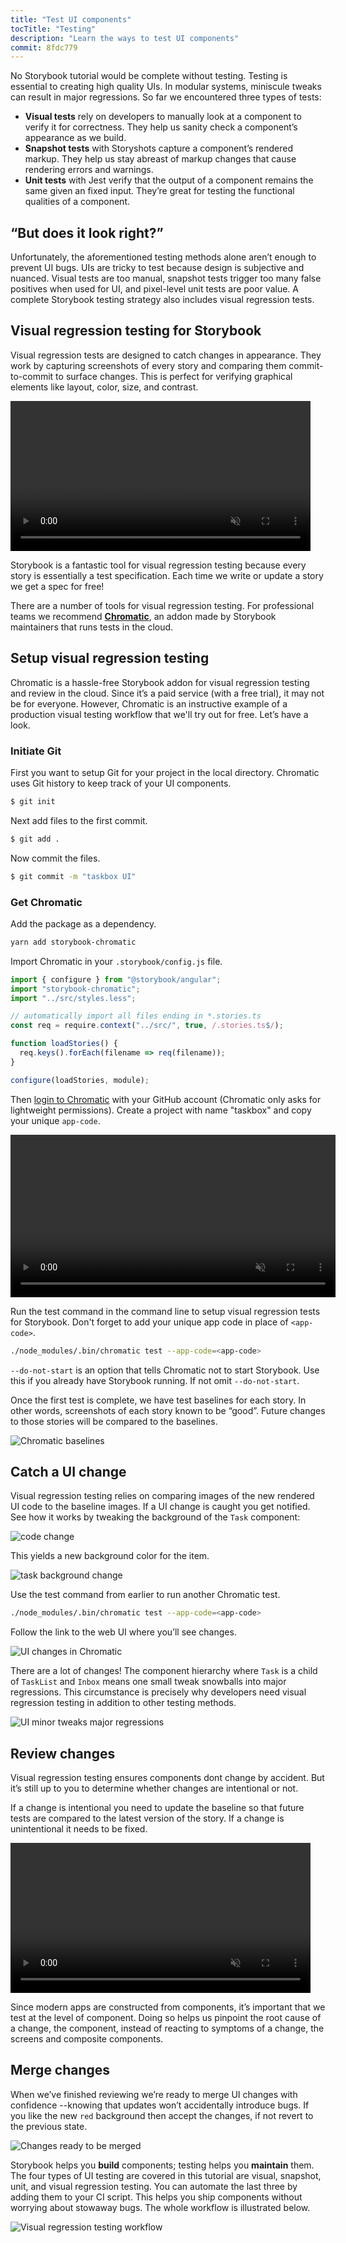 ```yaml
---
title: "Test UI components"
tocTitle: "Testing"
description: "Learn the ways to test UI components"
commit: 8fdc779
---
```


No Storybook tutorial would be complete without testing. Testing is essential to creating high quality UIs. In modular systems, miniscule tweaks can result in major regressions. So far we encountered three types of tests:

- **Visual tests** rely on developers to manually look at a component to verify it for correctness. They help us sanity check a component’s appearance as we build.
- **Snapshot tests** with Storyshots capture a component’s rendered markup. They help us stay abreast of markup changes that cause rendering errors and warnings.
- **Unit tests** with Jest verify that the output of a component remains the same given an fixed input. They’re great for testing the functional qualities of a component.

## “But does it look right?”

Unfortunately, the aforementioned testing methods alone aren’t enough to prevent UI bugs. UIs are tricky to test because design is subjective and nuanced. Visual tests are too manual, snapshot tests trigger too many false positives when used for UI, and pixel-level unit tests are poor value. A complete Storybook testing strategy also includes visual regression tests.

## Visual regression testing for Storybook

Visual regression tests are designed to catch changes in appearance. They work by capturing screenshots of every story and comparing them commit-to-commit to surface changes. This is perfect for verifying graphical elements like layout, color, size, and contrast.

<video autoPlay muted playsInline loop style="width:480px; margin: 0 auto;">
  <source
    src="/visual-regression-testing.mp4"
    type="video/mp4"
  />
</video>

Storybook is a fantastic tool for visual regression testing because every story is essentially a test specification. Each time we write or update a story we get a spec for free!

There are a number of tools for visual regression testing. For professional teams we recommend [**Chromatic**](https://www.chromaticqa.com/), an addon made by Storybook maintainers that runs tests in the cloud.

## Setup visual regression testing

Chromatic is a hassle-free Storybook addon for visual regression testing and review in the cloud. Since it’s a paid service (with a free trial), it may not be for everyone. However, Chromatic is an instructive example of a production visual testing workflow that we'll try out for free. Let’s have a look.

### Initiate Git

First you want to setup Git for your project in the local directory. Chromatic uses Git history to keep track of your UI components.

```bash
$ git init
```

Next add files to the first commit.

```bash
$ git add .
```

Now commit the files.

```bash
$ git commit -m "taskbox UI"
```

### Get Chromatic

Add the package as a dependency.

```bash
yarn add storybook-chromatic
```

Import Chromatic in your `.storybook/config.js` file.

```javascript
import { configure } from "@storybook/angular";
import "storybook-chromatic";
import "../src/styles.less";

// automatically import all files ending in *.stories.ts
const req = require.context("../src/", true, /.stories.ts$/);

function loadStories() {
  req.keys().forEach(filename => req(filename));
}

configure(loadStories, module);
```

Then [login to Chromatic](https://www.chromaticqa.com/start) with your GitHub account (Chromatic only asks for lightweight permissions). Create a project with name "taskbox" and copy your unique `app-code`.

<video autoPlay muted playsInline loop style="width:520px; margin: 0 auto;">
  <source
    src="/chromatic-setup-learnstorybook.mp4"
    type="video/mp4"
  />
</video>

Run the test command in the command line to setup visual regression tests for Storybook. Don't forget to add your unique app code in place of `<app-code>`.

```bash
./node_modules/.bin/chromatic test --app-code=<app-code>
```

<div class="aside">
<code>--do-not-start</code> is an option that tells Chromatic not to start Storybook. Use this if you already have Storybook running. If not omit <code>--do-not-start</code>.
</div>

Once the first test is complete, we have test baselines for each story. In other words, screenshots of each story known to be “good”. Future changes to those stories will be compared to the baselines.

![Chromatic baselines](/chromatic-baselines.png)

## Catch a UI change

Visual regression testing relies on comparing images of the new rendered UI code to the baseline images. If a UI change is caught you get notified. See how it works by tweaking the background of the `Task` component:

![code change](/chromatic-change-to-task-component.png)

This yields a new background color for the item.

![task background change](/chromatic-task-change.png)

Use the test command from earlier to run another Chromatic test.

```bash
./node_modules/.bin/chromatic test --app-code=<app-code>
```

Follow the link to the web UI where you’ll see changes.

![UI changes in Chromatic](/chromatic-catch-changes.png)

There are a lot of changes! The component hierarchy where `Task` is a child of `TaskList` and `Inbox` means one small tweak snowballs into major regressions. This circumstance is precisely why developers need visual regression testing in addition to other testing methods.

![UI minor tweaks major regressions](/intro-to-storybook/minor-major-regressions.gif)

## Review changes

Visual regression testing ensures components dont change by accident. But it’s still up to you to determine whether changes are intentional or not.

If a change is intentional you need to update the baseline so that future tests are compared to the latest version of the story. If a change is unintentional it needs to be fixed.

<video autoPlay muted playsInline loop style="width:480px; margin: 0 auto;">
  <source
    src="/website-workflow-review-merge-optimized.mp4"
    type="video/mp4"
  />
</video>

Since modern apps are constructed from components, it’s important that we test at the level of component. Doing so helps us pinpoint the root cause of a change, the component, instead of reacting to symptoms of a change, the screens and composite components.

## Merge changes

When we’ve finished reviewing we’re ready to merge UI changes with confidence --knowing that updates won’t accidentally introduce bugs. If you like the new `red` background then accept the changes, if not revert to the previous state.

![Changes ready to be merged](/chromatic-review-finished.png)

Storybook helps you **build** components; testing helps you **maintain** them. The four types of UI testing are covered in this tutorial are visual, snapshot, unit, and visual regression testing. You can automate the last three by adding them to your CI script. This helps you ship components without worrying about stowaway bugs. The whole workflow is illustrated below.

![Visual regression testing workflow](/cdd-review-workflow.png)
